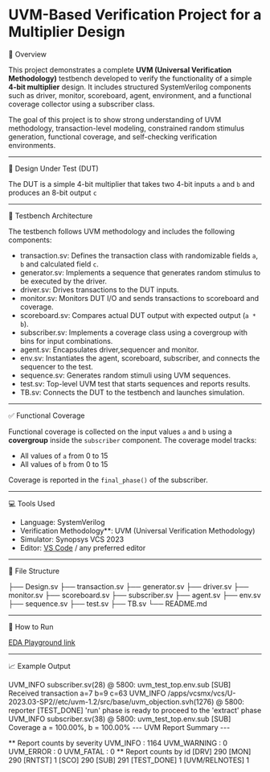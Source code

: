 # UVM-Based Verification Project for a Multiplier Design

📌 Overview

This project demonstrates a complete **UVM (Universal Verification Methodology)** testbench developed to verify the functionality of a simple **4-bit multiplier** design. It includes structured SystemVerilog components such as driver, monitor, scoreboard, agent, environment, and a functional coverage collector using a subscriber class.

The goal of this project is to show strong understanding of UVM methodology, transaction-level modeling, constrained random stimulus generation, functional coverage, and self-checking verification environments.

---

🧠 Design Under Test (DUT)

The DUT is a simple 4-bit multiplier that takes two 4-bit inputs `a` and `b` and produces an 8-bit output `c` 

---

🧪 Testbench Architecture

The testbench follows UVM methodology and includes the following components:

- transaction.sv: Defines the transaction class with randomizable fields `a`, `b` and calculated field `c`.
- generator.sv: Implements a sequence that generates random stimulus to be executed by the driver.
- driver.sv: Drives transactions to the DUT inputs.
- monitor.sv: Monitors DUT I/O and sends transactions to scoreboard and coverage.
- scoreboard.sv: Compares actual DUT output with expected output (`a * b`).
- subscriber.sv: Implements a coverage class using a covergroup with bins for input combinations.
- agent.sv: Encapsulates driver,sequencer and monitor.
- env.sv: Instantiates the agent, scoreboard, subscriber, and connects the sequencer to the test.
- sequence.sv: Generates random stimuli using UVM sequences.
- test.sv: Top-level UVM test that starts sequences and reports results.
- TB.sv: Connects the DUT to the testbench and launches simulation.

---

✅ Functional Coverage

Functional coverage is collected on the input values `a` and `b` using a **covergroup** inside the `subscriber` component. The coverage model tracks:

- All values of `a` from 0 to 15
- All values of `b` from 0 to 15

Coverage is reported in the `final_phase()` of the subscriber.

---

💻 Tools Used

- Language: SystemVerilog
- Verification Methodology**: UVM (Universal Verification Methodology)
- Simulator: Synopsys VCS 2023
- Editor: [VS Code](https://code.visualstudio.com/) / any preferred editor

---

📂 File Structure

├── Design.sv
├── transaction.sv
├── generator.sv
├── driver.sv
├── monitor.sv
├── scoreboard.sv
├── subscriber.sv
├── agent.sv
├── env.sv
├── sequence.sv
├── test.sv
├── TB.sv
└── README.md


---

🚀 How to Run

[EDA Playground link](https://www.edaplayground.com/x/ANe_)

---

📈 Example Output

UVM_INFO subscriber.sv(28) @ 5800: uvm_test_top.env.sub [SUB] Received transaction a=7 b=9 c=63
UVM_INFO /apps/vcsmx/vcs/U-2023.03-SP2//etc/uvm-1.2/src/base/uvm_objection.svh(1276) @ 5800: reporter [TEST_DONE] 'run' phase is ready to proceed to the 'extract' phase
UVM_INFO subscriber.sv(38) @ 5800: uvm_test_top.env.sub [SUB] Coverage a = 100.00%, b = 100.00%
--- UVM Report Summary ---

** Report counts by severity
UVM_INFO : 1164
UVM_WARNING :    0
UVM_ERROR :    0
UVM_FATAL :    0
** Report counts by id
[DRV]   290
[MON]   290
[RNTST]     1
[SCO]   290
[SUB]   291
[TEST_DONE]     1
[UVM/RELNOTES]     1

